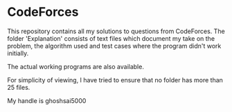 # CodeForces
This repository contains all my solutions to questions from CodeForces. The folder 'Explanation' consists of text files which document
my take on the problem, the algorithm used and test cases where the program didn't work initially.

The actual working programs are also available.

For simplicity of viewing, I have tried to ensure that no folder has more than 25 files.

My handle is ghoshsai5000
